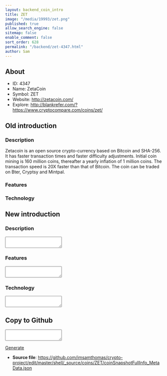 ```yaml
---
layout: backend_coin_intro
title: ZET
image: "/media/19993/zet.png"
published: true
allow_search_engine: false
sitemap: false
enable_comment: false
sort_order: 628
permalink: "/backend/zet-4347.html"
author: Sam
---
```


## About

- ID: 4347
- Name: ZetaCoin
- Symbol: ZET
- Website: http://zetacoin.com/
- Explore: http://blankrefer.com/?https://www.cryptocompare.com/coins/zet/


## Old introduction

### Description

<p>Zetacoin is an open source crypto-currency based on Bitcoin and SHA-256. It has faster transaction times and faster difficulty adjustments. Initial coin mining is 160 million coins, thereafter a yearly inflation of 1 million coins. The transaction speed is 20X faster than that of Bitcoin. The coin can be traded on Bter, Cryptsy and Mintpal.</p>

### Features


### Technology




## New introduction


### Description
<textarea id="meta_description" name="description"></textarea>

### Features
<textarea id="meta_features" name="features"></textarea>

### Technology
<textarea id="meta_technology" name="technology"></textarea>


## Copy to Github

<textarea id="coinsnapshotfullinfo_metadata"></textarea>

<a href="#gen" onclick="generateMetaDatJson()">Generate</a>

- **Source file**: <a href="https://github.com/imsamthomas/crypto-project/edit/master/shell/_source/coins/ZET/coinSnapshotFullInfo_MetaData.json">https://github.com/imsamthomas/crypto-project/edit/master/shell/_source/coins/ZET/coinSnapshotFullInfo_MetaData.json</a>

